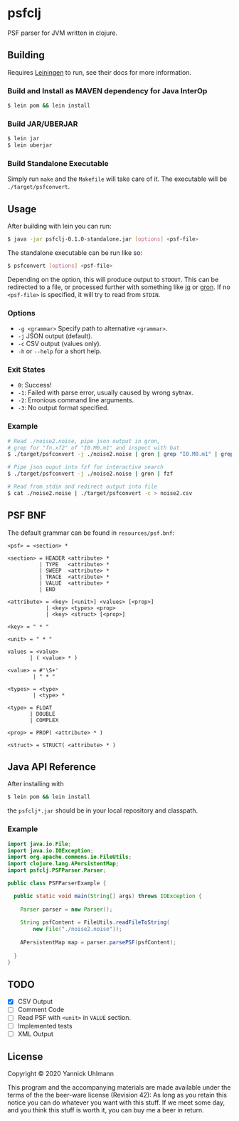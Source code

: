 # psfclj

PSF parser for JVM written in clojure.

## Building

Requires [Leiningen](https://leiningen.org/index.html) to run, see
their docs for more information.

### Build and Install as MAVEN dependency for Java InterOp

```bash
$ lein pom && lein install
```

### Build JAR/UBERJAR

```bash
$ lein jar
$ lein uberjar
```

### Build Standalone Executable

Simply run `make` and the `Makefile` will take care of it.
The executable will be `./target/psfconvert`.

## Usage

After building with lein you can run:

```bash
$ java -jar psfclj-0.1.0-standalone.jar [options] <psf-file>
```

The standalone executable can be run like so:

```bash
$ psfconvert [options] <psf-file>
```

Depending on the option, this will produce output to `STDOUT`.
This can be redirected to a file, or processed further with something
like [jq](https://stedolan.github.io/jq/) 
or [gron](https://github.com/TomNomNom/gron).
If no `<psf-file>` is specified, it will try to read from `STDIN`.

### Options

- `-g <grammar>` Specify path to alternative `<grammar>`.
- `-j` JSON output (default).
- `-c` CSV output (values only).
- `-h` or `--help` for a short help.

### Exit States

- `0`: Success!
- `-1`: Failed with parse error, usually caused by wrong sytnax.
- `-2`: Erronious command line arguments.
- `-3`: No output format specified.

### Example

```bash
# Read ./noise2.noise, pipe json output in gron, 
# grep for "fn.xf2" of "I0.M0.m1" and inspect with bat
$ ./target/psfconvert -j ./noise2.noise | gron | grep "I0.M0.m1" | grep "fn.xf2" | bat

# Pipe json ouput into fzf for interactive search
$ ./target/psfconvert -j ./noise2.noise | gron | fzf

# Read from stdin and redirect output into file
$ cat ./noise2.noise | ./target/psfconvert -c > noise2.csv
```

## PSF BNF

The default grammar can be found in `resources/psf.bnf`:

```bnf
<psf> = <section> *

<section> = HEADER <attribute> *
          | TYPE   <attribute> *
          | SWEEP  <attribute> *
          | TRACE  <attribute> *
          | VALUE  <attribute> *
          | END

<attribute> = <key> [<unit>] <values> [<prop>]
            | <key> <types> <prop>
            | <key> <struct> [<prop>]

<key> = " * "

<unit> = " * "

values = <value>
       | ( <value> * )

<value> = #'\S+'
        | " * "

<types> = <type>
        | <type> *

<type> = FLOAT
       | DOUBLE
       | COMPLEX

<prop> = PROP( <attribute> * )

<struct> = STRUCT( <attribute> * )
```

## Java API Reference

After installing with 

```bash
$ lein pom && lein install
``` 

the `psfclj*.jar` should be in your local repository and classpath.

### Example

```java
import java.io.File;
import java.io.IOException;
import org.apache.commons.io.FileUtils;
import clojure.lang.APersistentMap;
import psfclj.PSFParser.Parser;

public class PSFParserExample {

  public static void main(String[] args) throws IOException {
    
    Parser parser = new Parser();
    
    String psfContent = FileUtils.readFileToString(
        new File("./noise2.noise"));
    
    APersistentMap map = parser.parsePSF(psfContent);
      
  }
}
```

## TODO

- [X] CSV Output
- [ ] Comment Code
- [ ] Read PSF with `<unit>` in `VALUE` section.
- [ ] Implemented tests
- [ ] XML Output

## License

Copyright © 2020 Yannick Uhlmann

This program and the accompanying materials are made available under the
terms of the the beer-ware license (Revision 42):
As long as you retain this notice you can do whatever you want with this stuff. 
If we meet some day, and you think this stuff is worth it, 
you can buy me a beer in return.
